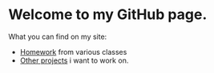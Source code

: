 # Welcome to my GitHub page.

  
  What you can find on my site:
  
* [Homework](https://github.com/ck-/CS112HW) from various classes
* [Other projects](https://github.com/ck-/CS112_Florance_Andrew) i want to work on.
